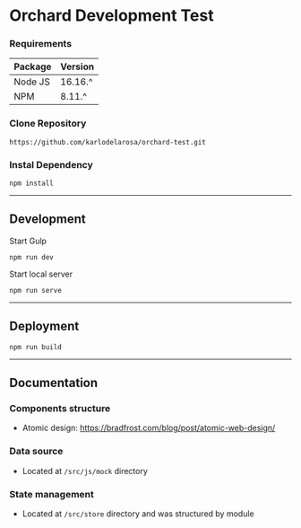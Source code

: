# Orchard Development Test
### Requirements
Package  | Version
------------- | -------------
Node JS  | 16.16.^
NPM  | 8.11.^

### Clone Repository
```
https://github.com/karlodelarosa/orchard-test.git
```

### Instal Dependency
```
npm install
```
---
## Development
Start Gulp
```
npm run dev
```
Start local server
```
npm run serve
```
---
## Deployment
```
npm run build
```
---
## Documentation
### Components structure
* Atomic design: https://bradfrost.com/blog/post/atomic-web-design/

### Data source
* Located at `/src/js/mock` directory

### State management
* Located at `/src/store` directory and was structured by module
